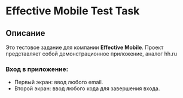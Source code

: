 # Effective Mobile Test Task

## Описание

Это тестовое задание для компании **Effective Mobile**. Проект представляет собой демонстрационное приложение, аналог hh.ru

### Вход  в приложение:
- Первый экран: ввод любого email.
- Второй экран: ввод любого кода для завершения входа.
